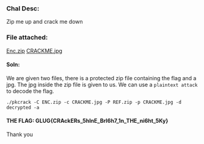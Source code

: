 ### Chal Desc:
Zip me up and crack me down

### File attached:
[Enc.zip](ENC.zip)
[CRACKME.jpg](CRACKME.jpg)

#### Soln:

We are given two files, there is a protected zip file containing the flag and a jpg. The jpg inside the zip file is given to us.
We can use a `plaintext attack` to decode the flag.

`./pkcrack -C ENC.zip -c CRACKME.jpg -P REF.zip -p CRACKME.jpg -d decrypted -a`

#### THE FLAG: GLUG{CRAckERs_5hInE_BrI6h7_1n_THE_ni6ht_5Ky}

Thank you
